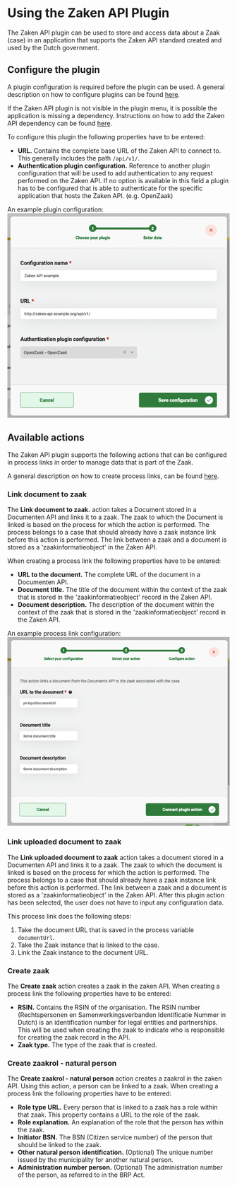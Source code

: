 # Using the Zaken API Plugin

The Zaken API plugin can be used to store and access data about a Zaak (case) in an application that supports the
Zaken API standard created and used by the Dutch government.

## Configure the plugin

A plugin configuration is required before the plugin can be used. A general description on how to configure
plugins can be found [here](../configure-plugin.md).

If the Zaken API plugin is not visible in the plugin menu, it is possible the application is missing a dependency.
Instructions on how to add the Zaken API dependency can be found
[here](/getting-started/modules/zgw/documenten-api.md).

To configure this plugin the following properties have to be entered:
- **URL.** Contains the complete base URL of the Zaken API to connect to. This generally includes 
the path `/api/v1/`.
- **Authentication plugin configuration.** Reference to another plugin configuration that will be used to add 
authentication to any request performed on the Zaken API. If no option is available in this field a plugin has to 
be configured that is able to authenticate for the specific application that hosts the Zaken API. (e.g. OpenZaak)

An example plugin configuration:
![example plugin configuration](img/configure-plugin.png)

## Available actions

The Zaken API plugin supports the following actions that can be configured in process links in order to manage data that
is part of the Zaak.

A general description on how to create process links, can be found [here](../create-process-link.md).

### Link document to zaak

The **Link document to zaak.** action takes a Document stored in a Documenten API and links it to a zaak. The zaak to which 
the Document is linked is based on the process for which the action is performed. The process belongs to a case that
should already have a zaak instance link before this action is performed. The link between a zaak and a document is 
stored as a 'zaakinformatieobject' in the Zaken API.  

When creating a process link the following properties have to be entered:
- **URL to the document.** The complete URL of the document in a Documenten API.
- **Document title.** The title of the document within the context of the zaak that is stored in the
'zaakinformatieobject' record in the Zaken API.
- **Document description.** The description of the document within the context of the zaak that is stored in the
'zaakinformatieobject' record in the Zaken API.

An example process link configuration:
![Generate document process link](img/link-document-to-zaak.png)

### Link uploaded document to zaak

The **Link uploaded document to zaak** action takes a document stored in a Documenten API and links it to a zaak. The
zaak to which the document is linked is based on the process for which the action is performed. The process
belongs to a case that should already have a zaak instance link before this action is performed. The link between a zaak
and a document is stored as a 'zaakinformatieobject' in the Zaken API. After this plugin action has been selected,
the user does not have to input any configuration data.

This process link does the following steps:

1. Take the document URL that is saved in the process variable `documentUrl`.
2. Take the Zaak instance that is linked to the case.
3. Link the Zaak instance to the document URL.

### Create zaak

The **Create zaak** action creates a zaak in the zaken API. When creating a process link the following properties have
to be entered:

- **RSIN.** Contains the RSIN of the organisation. The RSIN number (Rechtspersonen en
  Samenwerkingsverbanden Identificatie Nummer in Dutch) is an identification number for legal entities and partnerships.
  This will be used when creating the zaak to indicate who is responsible for creating the zaak record in the API.
- **Zaak type.** The type of the zaak that is created.

### Create zaakrol - natural person

The **Create zaakrol - natural person** action creates a zaakrol in the zaken API. Using this action, a person can be
linked to a zaak.
When creating a process link the following properties have to be entered:

- **Role type URL.** Every person that is linked to a zaak has a role within that zaak. This property contains a URL to
  the role of the zaak.
- **Role explanation.** An explanation of the role that the person has within the zaak.
- **Initiator BSN.** The BSN (Citizen service number) of the person that should be linked to the zaak.
- **Other natural person identification.** (Optional) The unique number issued by the municipality for another natural
  person.
- **Administration number person.** (Optional) The administration number of the person, as referred to in the BRP Act.
